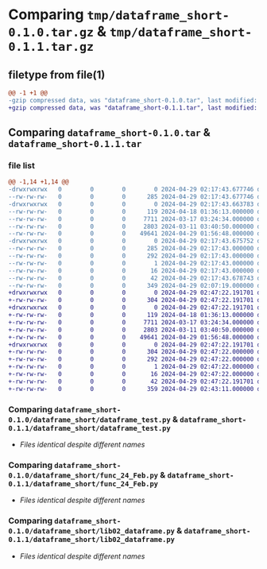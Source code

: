# Comparing `tmp/dataframe_short-0.1.0.tar.gz` & `tmp/dataframe_short-0.1.1.tar.gz`

## filetype from file(1)

```diff
@@ -1 +1 @@
-gzip compressed data, was "dataframe_short-0.1.0.tar", last modified: Mon Apr 29 02:17:43 2024, max compression
+gzip compressed data, was "dataframe_short-0.1.1.tar", last modified: Mon Apr 29 02:47:22 2024, max compression
```

## Comparing `dataframe_short-0.1.0.tar` & `dataframe_short-0.1.1.tar`

### file list

```diff
@@ -1,14 +1,14 @@
-drwxrwxrwx   0        0        0        0 2024-04-29 02:17:43.677746 dataframe_short-0.1.0/
--rw-rw-rw-   0        0        0      285 2024-04-29 02:17:43.677746 dataframe_short-0.1.0/PKG-INFO
-drwxrwxrwx   0        0        0        0 2024-04-29 02:17:43.663783 dataframe_short-0.1.0/dataframe_short/
--rw-rw-rw-   0        0        0      119 2024-04-18 01:36:13.000000 dataframe_short-0.1.0/dataframe_short/__init__.py
--rw-rw-rw-   0        0        0     7711 2024-03-17 03:24:34.000000 dataframe_short-0.1.0/dataframe_short/dataframe_test.py
--rw-rw-rw-   0        0        0     2803 2024-03-11 03:40:50.000000 dataframe_short-0.1.0/dataframe_short/func_24_Feb.py
--rw-rw-rw-   0        0        0    49641 2024-04-29 01:56:48.000000 dataframe_short-0.1.0/dataframe_short/lib02_dataframe.py
-drwxrwxrwx   0        0        0        0 2024-04-29 02:17:43.675752 dataframe_short-0.1.0/dataframe_short.egg-info/
--rw-rw-rw-   0        0        0      285 2024-04-29 02:17:43.000000 dataframe_short-0.1.0/dataframe_short.egg-info/PKG-INFO
--rw-rw-rw-   0        0        0      292 2024-04-29 02:17:43.000000 dataframe_short-0.1.0/dataframe_short.egg-info/SOURCES.txt
--rw-rw-rw-   0        0        0        1 2024-04-29 02:17:43.000000 dataframe_short-0.1.0/dataframe_short.egg-info/dependency_links.txt
--rw-rw-rw-   0        0        0       16 2024-04-29 02:17:43.000000 dataframe_short-0.1.0/dataframe_short.egg-info/top_level.txt
--rw-rw-rw-   0        0        0       42 2024-04-29 02:17:43.678743 dataframe_short-0.1.0/setup.cfg
--rw-rw-rw-   0        0        0      349 2024-04-29 02:07:19.000000 dataframe_short-0.1.0/setup.py
+drwxrwxrwx   0        0        0        0 2024-04-29 02:47:22.191701 dataframe_short-0.1.1/
+-rw-rw-rw-   0        0        0      304 2024-04-29 02:47:22.191701 dataframe_short-0.1.1/PKG-INFO
+drwxrwxrwx   0        0        0        0 2024-04-29 02:47:22.191701 dataframe_short-0.1.1/dataframe_short/
+-rw-rw-rw-   0        0        0      119 2024-04-18 01:36:13.000000 dataframe_short-0.1.1/dataframe_short/__init__.py
+-rw-rw-rw-   0        0        0     7711 2024-03-17 03:24:34.000000 dataframe_short-0.1.1/dataframe_short/dataframe_test.py
+-rw-rw-rw-   0        0        0     2803 2024-03-11 03:40:50.000000 dataframe_short-0.1.1/dataframe_short/func_24_Feb.py
+-rw-rw-rw-   0        0        0    49641 2024-04-29 01:56:48.000000 dataframe_short-0.1.1/dataframe_short/lib02_dataframe.py
+drwxrwxrwx   0        0        0        0 2024-04-29 02:47:22.191701 dataframe_short-0.1.1/dataframe_short.egg-info/
+-rw-rw-rw-   0        0        0      304 2024-04-29 02:47:22.000000 dataframe_short-0.1.1/dataframe_short.egg-info/PKG-INFO
+-rw-rw-rw-   0        0        0      292 2024-04-29 02:47:22.000000 dataframe_short-0.1.1/dataframe_short.egg-info/SOURCES.txt
+-rw-rw-rw-   0        0        0        1 2024-04-29 02:47:22.000000 dataframe_short-0.1.1/dataframe_short.egg-info/dependency_links.txt
+-rw-rw-rw-   0        0        0       16 2024-04-29 02:47:22.000000 dataframe_short-0.1.1/dataframe_short.egg-info/top_level.txt
+-rw-rw-rw-   0        0        0       42 2024-04-29 02:47:22.191701 dataframe_short-0.1.1/setup.cfg
+-rw-rw-rw-   0        0        0      359 2024-04-29 02:43:11.000000 dataframe_short-0.1.1/setup.py
```

### Comparing `dataframe_short-0.1.0/dataframe_short/dataframe_test.py` & `dataframe_short-0.1.1/dataframe_short/dataframe_test.py`

 * *Files identical despite different names*

### Comparing `dataframe_short-0.1.0/dataframe_short/func_24_Feb.py` & `dataframe_short-0.1.1/dataframe_short/func_24_Feb.py`

 * *Files identical despite different names*

### Comparing `dataframe_short-0.1.0/dataframe_short/lib02_dataframe.py` & `dataframe_short-0.1.1/dataframe_short/lib02_dataframe.py`

 * *Files identical despite different names*

